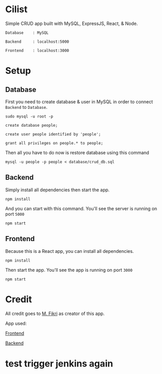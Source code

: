 # Cilist
Simple CRUD app built with MySQL, ExpressJS, React, & Node.

`Database    : MySQL`

`Backend     : localhost:5000`

`Frontend    : localhost:3000`

# Setup

## Database
First you need to create database & user in MySQL in order to connect `Backend` to `Database`.

```
sudo mysql -u root -p
```

```
create database people;
```
```
create user people identified by 'people';
```
```
grant all privileges on people.* to people;
```
Then all you have to do now is restore database using this command
```
mysql -u people -p people < database/crud_db.sql
```

## Backend

Simply install all dependencies then start the app.
```
npm install
```
And you can start with this command. You'll see the server is running on port `5000`
```
npm start
```

## Frontend

Because this is a React app, you can install all dependencies.
```
npm install
```
Then start the app. You'll see the app is running on port `3000`
```
npm start
```

# Credit

All credit goes to [M. Fikri](https://www.youtube.com/watch?v=es9_6RFR7wk&t=3336s) as creator of this app.

App used:

[Frontend](https://github.com/mfikricom/Frontend-React-MySQL)

[Backend](https://github.com/mfikricom/Backend-API-Express-MySQL)

# test trigger jenkins again


